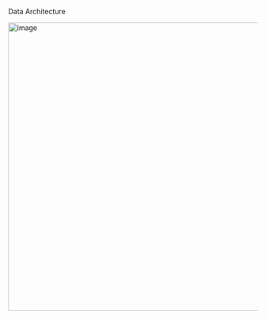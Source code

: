 Data Architecture 

<img width="1143" height="583" alt="image" src="https://github.com/user-attachments/assets/15c03262-f154-4dee-9b47-d1877cc1c896" />

